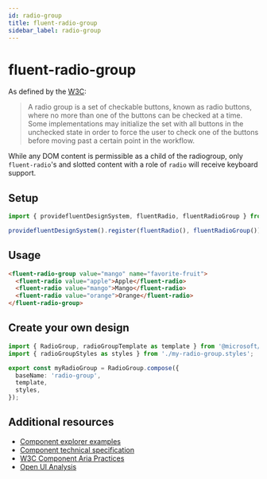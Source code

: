 ```yaml
---
id: radio-group
title: fluent-radio-group
sidebar_label: radio-group
---
```


# fluent-radio-group

As defined by the [W3C](https://w3c.github.io/aria-practices/#radiobutton):

> A radio group is a set of checkable buttons, known as radio buttons, where no more than one of the buttons can be checked at a time. Some implementations may initialize the set with all buttons in the unchecked state in order to force the user to check one of the buttons before moving past a certain point in the workflow.

While any DOM content is permissible as a child of the radiogroup, only `fluent-radio`'s and slotted content with a role of `radio` will receive keyboard support.

## Setup

```ts
import { providefluentDesignSystem, fluentRadio, fluentRadioGroup } from '@fluentui/web-components';

providefluentDesignSystem().register(fluentRadio(), fluentRadioGroup());
```

## Usage

```html live
<fluent-radio-group value="mango" name="favorite-fruit">
  <fluent-radio value="apple">Apple</fluent-radio>
  <fluent-radio value="mango">Mango</fluent-radio>
  <fluent-radio value="orange">Orange</fluent-radio>
</fluent-radio-group>
```

## Create your own design

```ts
import { RadioGroup, radioGroupTemplate as template } from '@microsoft/fast-foundation';
import { radioGroupStyles as styles } from './my-radio-group.styles';

export const myRadioGroup = RadioGroup.compose({
  baseName: 'radio-group',
  template,
  styles,
});
```

## Additional resources

- [Component explorer examples](https://explore.fast.design/components/fast-radio-group)
- [Component technical specification](https://github.com/microsoft/fast/blob/master/packages/web-components/fast-foundation/src/radio-group/radio-group.spec.md)
- [W3C Component Aria Practices](https://www.w3.org/TR/wai-aria/#radiogroup)
- [Open UI Analysis](https://open-ui.org/components/radio-button.research)
